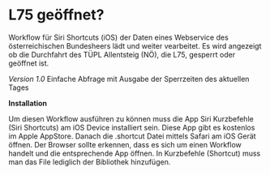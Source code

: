 # L75 geöffnet?
Workflow für Siri Shortcuts (iOS) der Daten eines Webservice des österreichischen Bundesheers lädt und weiter vearbeitet. Es wird angezeigt ob die Durchfahrt des TÜPL Allentsteig (NÖ), die L75, gesperrt oder geöffnet ist.

_Version 1.0_
Einfache Abfrage mit Ausgabe der Sperrzeiten des aktuellen Tages

__Installation__

Um diesen Workflow ausführen zu können muss die App Siri Kurzbefehle (Siri Shortcuts) am iOS Device installiert sein. Diese App gibt es kostenlos im Apple AppStore.
Danach die .shortcut Datei mittels Safari am iOS Gerät öffnen. Der Browser sollte erkennen, dass es sich um einen Workflow handelt und die entsprechende App öffnen.
In Kurzbefehle (Shortcut) muss man das File lediglich der Bibliothek hinzufügen.
